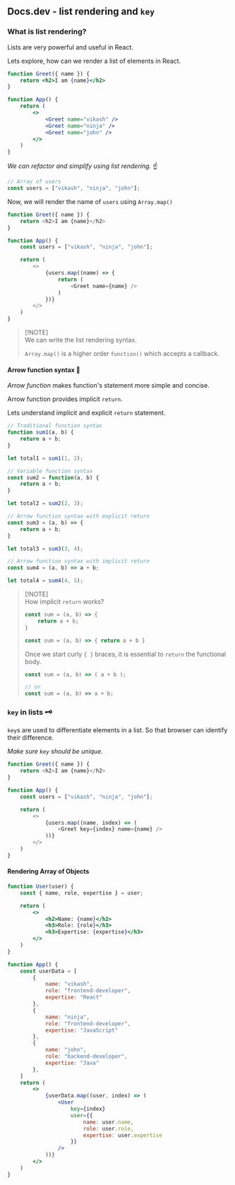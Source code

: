 ## Docs.dev - list rendering and `key`

### What is list rendering?
Lists are very powerful and useful in React.

Lets explore, how can we render a list of elements in React.

```jsx
function Greet({ name }) {
    return <h2>I am {name}</h2>
}

function App() {
    return (
        <>
            <Greet name="vikash" />
            <Greet name="ninja" />
            <Greet name="john" />
        </>
    )
}
```

*We can refactor and simplify using list rendering.* ☝️

```jsx
// Array of users
const users = ["vikash", "ninja", "john"];
```

Now, we will render the name of `users` using `Array.map()`
```js
function Greet({ name }) {
    return <h2>I am {name}</h2>
}

function App() {
    const users = ["vikash", "ninja", "john"];

    return (
        <>
            {users.map((name) => {
                return (
                    <Greet name={name} />
                )
            })}
        </>
    )
}
```
> [!NOTE]\
> We can write the list rendering syntax.
>
> `Array.map()` is a higher order `function()` which accepts a callback.

#### Arrow function syntax 💖
*Arrow function* makes function's statement more simple and concise.

Arrow function provides implicit `return`.

Lets understand implicit and explicit `return` statement.
```jsx
// Traditional function syntax
function sum1(a, b) {
    return a + b;
}

let total1 = sum1(1, 2);

// Variable function syntax
const sum2 = function(a, b) {
    return a + b;
}

let total2 = sum2(2, 3);
```
```jsx
// Arrow function syntax with explicit return
const sum3 = (a, b) => {
    return a + b;
}

let total3 = sum3(3, 4);

// Arrow function syntax with implicit return
const sum4 = (a, b) => a + b;

let total4 = sum4(4, 5);
```
> [!NOTE]\
> How implicit `return` works?
>
> ```jsx
> const sum = (a, b) => {
>     return a + b;
> }
> 
> const sum = (a, b) => { return a + b }
> ```
> Once we start curly `{ }` braces, it is essential to `return` the functional body.
> 
> ```jsx
> const sum = (a, b) => ( a + b );
> 
> // or
> const sum = (a, b) => a + b;
> ```

### `key` in lists 🗝️
`key`s are used to differentiate elements in a list. So that browser can identify their difference.

*Make sure `key` should be unique.*
```js
function Greet({ name }) {
    return <h2>I am {name}</h2>
}

function App() {
    const users = ["vikash", "ninja", "john"];

    return (
        <>
            {users.map((name, index) => (
                <Greet key={index} name={name} />
            ))}
        </>
    )
}
```

#### Rendering Array of Objects
```jsx
function User(user) {
    const { name, role, expertise } = user;

    return (
        <>
            <h2>Name: {name}</h2>
            <h3>Role: {role}</h3>
            <h3>Expertise: {expertise}</h3>
        </>
    )
}

function App() {
    const userData = [
        {
            name: "vikash",
            role: "frontend-developer",
            expertise: "React"
        },
        {
            name: "ninja",
            role: "frontend-developer",
            expertise: "JavaScript"
        },
        {
            name: "john",
            role: "backend-developer",
            expertise: "Java"
        },
    ]
    return (
        <>
            {userData.map((user, index) => (
                <User
                    key={index}
                    user={{
                        name: user.name,
                        role: user.role,
                        expertise: user.expertise
                    }}
                />
            ))}
        </>
    )
}
```
